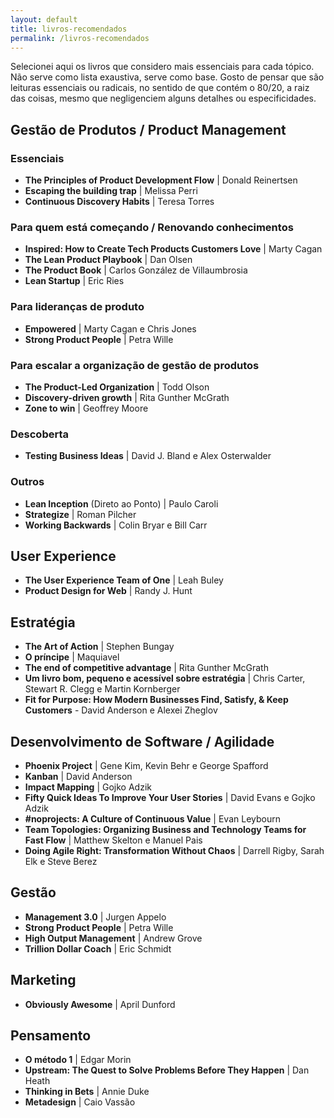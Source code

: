 ```yaml
---
layout: default
title: livros-recomendados
permalink: /livros-recomendados
---
```


Selecionei aqui os livros que considero mais essenciais para cada tópico. Não serve como lista exaustiva, serve como base. Gosto de pensar que são leituras essenciais ou radicais, no sentido de que contém o 80/20, a raiz das coisas, mesmo que negligenciem alguns detalhes ou especificidades.

## Gestão de Produtos / Product Management

### Essenciais

- **The Principles of Product Development Flow** | Donald Reinertsen
- **Escaping the building trap** | Melissa Perri
- **Continuous Discovery Habits** | Teresa Torres

### Para quem está começando / Renovando conhecimentos

- **Inspired: How to Create Tech Products Customers Love** | Marty Cagan
- **The Lean Product Playbook** | Dan Olsen
- **The Product Book** | Carlos González de Villaumbrosia
- **Lean Startup** | Eric Ries

### Para lideranças de produto

- **Empowered** | Marty Cagan e Chris Jones
- **Strong Product People** | Petra Wille

### Para escalar a organização de gestão de produtos

- **The Product-Led Organization** | Todd Olson
- **Discovery-driven growth** | Rita Gunther McGrath
- **Zone to win** | Geoffrey Moore

### Descoberta

- **Testing Business Ideas** | David J. Bland e Alex Osterwalder

### Outros

- **Lean Inception** (Direto ao Ponto) | Paulo Caroli
- **Strategize** | Roman Pilcher
- **Working Backwards** | Colin Bryar e Bill Carr

## User Experience

- **The User Experience Team of One** | Leah Buley
- **Product Design for Web** | Randy J. Hunt

## Estratégia

- **The Art of Action** | Stephen Bungay
- **O príncipe** | Maquiavel
- **The end of competitive advantage** | Rita Gunther McGrath
- **Um livro bom, pequeno e acessível sobre estratégia** | Chris Carter, Stewart R. Clegg e Martin Kornberger
- **Fit for Purpose: How Modern Businesses Find, Satisfy, & Keep Customers** - David Anderson e Alexei Zheglov

## Desenvolvimento de Software / Agilidade

- **Phoenix Project** | Gene Kim, Kevin Behr e George Spafford
- **Kanban** | David Anderson
- **Impact Mapping** | Gojko Adzik
- **Fifty Quick Ideas To Improve Your User Stories** | David Evans e Gojko Adzik
- **#noprojects: A Culture of Continuous Value** | Evan Leybourn
- **Team Topologies: Organizing Business and Technology Teams for Fast Flow** | Matthew Skelton e Manuel Pais
- **Doing Agile Right: Transformation Without Chaos** | Darrell Rigby, Sarah Elk e Steve Berez

## Gestão

- **Management 3.0** | Jurgen Appelo
- **Strong Product People** | Petra Wille
- **High Output Management** | Andrew Grove
- **Trillion Dollar Coach** | Eric Schmidt

## Marketing

- **Obviously Awesome** | April Dunford

## Pensamento

- **O método 1** | Edgar Morin
- **Upstream: The Quest to Solve Problems Before They Happen** | Dan Heath
- **Thinking in Bets** | Annie Duke
- **Metadesign** | Caio Vassão
